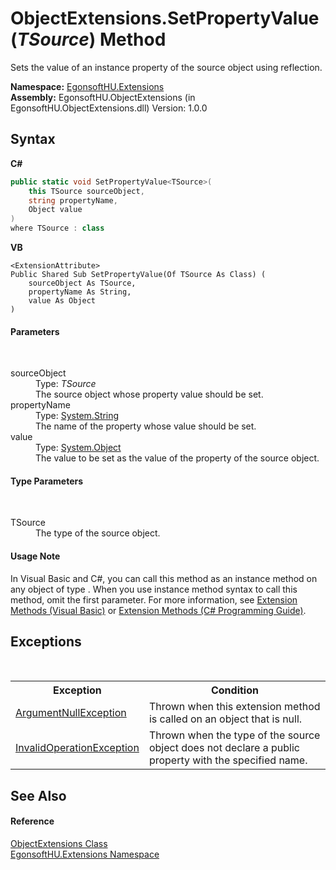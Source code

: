 # ObjectExtensions.SetPropertyValue(*TSource*) Method 
 

Sets the value of an instance property of the source object using reflection.

**Namespace:**&nbsp;<a href="4964ee26-fcfd-8bcf-015a-9894fbfc7ff9.md">EgonsoftHU.Extensions</a><br />**Assembly:**&nbsp;EgonsoftHU.ObjectExtensions (in EgonsoftHU.ObjectExtensions.dll) Version: 1.0.0

## Syntax

**C#**<br />
``` C#
public static void SetPropertyValue<TSource>(
	this TSource sourceObject,
	string propertyName,
	Object value
)
where TSource : class

```

**VB**<br />
``` VB
<ExtensionAttribute>
Public Shared Sub SetPropertyValue(Of TSource As Class) ( 
	sourceObject As TSource,
	propertyName As String,
	value As Object
)
```


#### Parameters
&nbsp;<dl><dt>sourceObject</dt><dd>Type: *TSource*<br />The source object whose property value should be set.</dd><dt>propertyName</dt><dd>Type: <a href="http://msdn2.microsoft.com/en-us/library/s1wwdcbf" target="_blank">System.String</a><br />The name of the property whose value should be set.</dd><dt>value</dt><dd>Type: <a href="http://msdn2.microsoft.com/en-us/library/e5kfa45b" target="_blank">System.Object</a><br />The value to be set as the value of the property of the source object.</dd></dl>

#### Type Parameters
&nbsp;<dl><dt>TSource</dt><dd>The type of the source object.</dd></dl>

#### Usage Note
In Visual Basic and C#, you can call this method as an instance method on any object of type . When you use instance method syntax to call this method, omit the first parameter. For more information, see <a href="http://msdn.microsoft.com/en-us/library/bb384936.aspx">Extension Methods (Visual Basic)</a> or <a href="http://msdn.microsoft.com/en-us/library/bb383977.aspx">Extension Methods (C# Programming Guide)</a>.

## Exceptions
&nbsp;<table><tr><th>Exception</th><th>Condition</th></tr><tr><td><a href="http://msdn2.microsoft.com/en-us/library/27426hcy" target="_blank">ArgumentNullException</a></td><td>Thrown when this extension method is called on an object that is null.</td></tr><tr><td><a href="http://msdn2.microsoft.com/en-us/library/2asft85a" target="_blank">InvalidOperationException</a></td><td>Thrown when the type of the source object does not declare a public property with the specified name.</td></tr></table>

## See Also


#### Reference
<a href="0ae3de50-bf50-0f13-79f9-e1b2fe936219.md">ObjectExtensions Class</a><br /><a href="4964ee26-fcfd-8bcf-015a-9894fbfc7ff9.md">EgonsoftHU.Extensions Namespace</a><br />